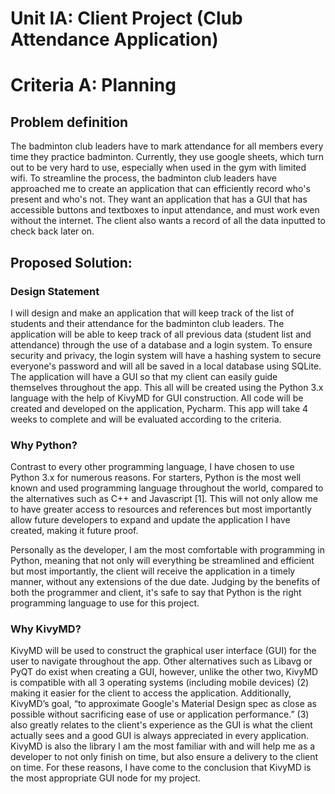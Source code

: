 # Unit IA: Client Project (Club Attendance Application)

# Criteria A: Planning

## Problem definition
The badminton club leaders have to mark attendance for all members every time they practice badminton. Currently, they use google sheets, which turn out to be very hard to use, especially when used in the gym with limited wifi. To streamline the process, the badminton club leaders have approached me to create an application that can efficiently record who's present and who's not. They want an application that has a GUI that has accessible buttons and textboxes to input attendance, and must work even without the internet. The client also wants a record of all the data inputted to check back later on. 

## Proposed Solution:

### Design Statement
I will design and make an application that will keep track of the list of students and their attendance for the badminton club leaders. The application will be able to keep track of all previous data (student list and attendance) through the use of a database and a login system. To ensure security and privacy, the login system will have a hashing system to secure everyone's password and will all be saved in a local database using SQLite. The application will have a GUI so that my client can easily guide themselves throughout the app. This all will be created using the Python 3.x language with the help of KivyMD for GUI construction. All code will be created and developed on the application, Pycharm. This app will take 4 weeks to complete and will be evaluated according to the criteria. 

### Why Python?
Contrast to every other programming language, I have chosen to use Python 3.x for numerous reasons. For starters, Python is the most well known and used programming language throughout the world, compared to the alternatives such as C++ and Javascript [1]. This will not only allow me to have greater access to resources and references but most importantly allow future developers to expand and update the application I have created, making it future proof. 

Personally as the developer, I am the most comfortable with programming in Python, meaning that not only will everything be streamlined and efficient but most importantly, the client will receive the application in a timely manner, without any extensions of the due date. Judging by the benefits of both the programmer and client, it's safe to say that Python is the right programming language to use for this project. 

### Why KivyMD?
KivyMD will be used to construct the graphical user interface (GUI) for the user to navigate throughout the app. Other alternatives such as Libavg or PyQT do exist when creating a GUI, however, unlike the other two, KivyMD is compatible with all 3 operating systems (including mobile devices) (2) making it easier for the client to access the application. Additionally, KivyMD’s goal, “to approximate Google's Material Design spec as close as possible without sacrificing ease of use or application performance.” (3) also greatly relates to the client's experience as the GUI is what the client actually sees and a good GUI is always appreciated in every application. KivyMD is also the library I am the most familiar with and will help me as a developer to not only finish on time, but also ensure a delivery to the client on time. For these reasons, I have come to the conclusion that KivyMD is the most appropriate GUI node for my project. 

